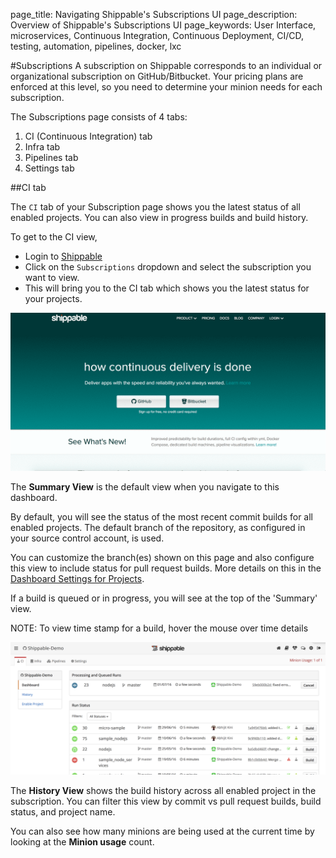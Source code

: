 page_title: Navigating Shippable's Subscriptions UI
page_description: Overview of Shippable's Subscriptions UI
page_keywords: User Interface, microservices, Continuous Integration, Continuous Deployment, CI/CD, testing, automation, pipelines, docker, lxc


#Subscriptions
A subscription on Shippable corresponds to an individual or organizational subscription on GitHub/Bitbucket. Your pricing plans are enforced at this level, so you need to determine your minion needs for each subscription.

The Subscriptions page consists of 4 tabs:

1. CI (Continuous Integration) tab
2. Infra tab
3. Pipelines tab
4. Settings tab

##CI tab

The `CI` tab of your Subscription page shows you the latest status of all enabled projects. You can also view in progress builds and build history.

To get to the CI view,

- Login to [Shippable](https://app.shippable.com)
- Click on the `Subscriptions` dropdown and select the subscription you want to view.
- This will bring you to the CI tab which shows you the latest status for your projects.

<img src="../images/ci_subscriptions_mv_ci_dashboard.gif" alt="Continuous Integration Dashboard" style="width:700px;"/>


The **Summary View** is the default view when you navigate to this dashboard.

By default, you will see the status of the most recent commit builds for all enabled projects. The default branch of the repository, as configured in your source control account, is used.

You can customize the branch(es) shown on this page and also configure this view to include status for pull request builds. More details on this in the [Dashboard Settings for Projects](ci_projects/#dashboard-settings).

If a build is queued or in progress, you will see at the top of the 'Summary' view.

NOTE: To view time stamp for a build, hover the mouse over time details

<img src="../images/subscription_dashboard.png" alt="Subscription Dashboard" style="width:700px;"/>


The **History View** shows the build history across all enabled project in the subscription. You can filter this view by commit vs pull request builds, build status, and project name.

You can also see how many minions are being used at the current time by looking at the **Minion usage** count.
